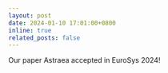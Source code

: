 ```yaml
---
layout: post
date: 2024-01-10 17:01:00+0800
inline: true
related_posts: false
---
```


Our paper Astraea accepted in EuroSys 2024!
